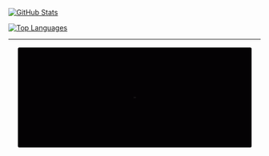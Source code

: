 [![GitHub Stats](https://github-readme-stats.vercel.app/api?username=ElvisMw&show_icons=true&theme=transparent&include_all_commits=true&text_color=ffffff&title_color=ffffff)](https://github.com/anuraghazra/github-readme-stats)

[![Top Languages](https://github-readme-stats.vercel.app/api/top-langs?username=ElvisMw&layout=compact&langs_count=8&card_width=320true&theme=transparent&include_all_commits=true&text_color=ffffff&title_color=ffffff)](https://github.com/anuraghazra/convoychat)

---

<div align="center">
    <img src="gif/shakee.gif" alt="duty" width="467" height="200" style="border: 2px solid white; border-radius: 5px;">
</div>
